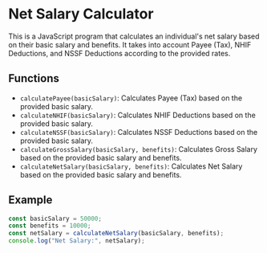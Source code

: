# Net Salary Calculator

This is a JavaScript program that calculates an individual's net salary based on their basic salary and benefits. It takes into account Payee (Tax), NHIF Deductions, and NSSF Deductions according to the provided rates.

## Functions

- `calculatePayee(basicSalary)`: Calculates Payee (Tax) based on the provided basic salary.
- `calculateNHIF(basicSalary)`: Calculates NHIF Deductions based on the provided basic salary.
- `calculateNSSF(basicSalary)`: Calculates NSSF Deductions based on the provided basic salary.
- `calculateGrossSalary(basicSalary, benefits)`: Calculates Gross Salary based on the provided basic salary and benefits.
- `calculateNetSalary(basicSalary, benefits)`: Calculates Net Salary based on the provided basic salary and benefits.

## Example

```javascript
const basicSalary = 50000;
const benefits = 10000;
const netSalary = calculateNetSalary(basicSalary, benefits);
console.log("Net Salary:", netSalary);
